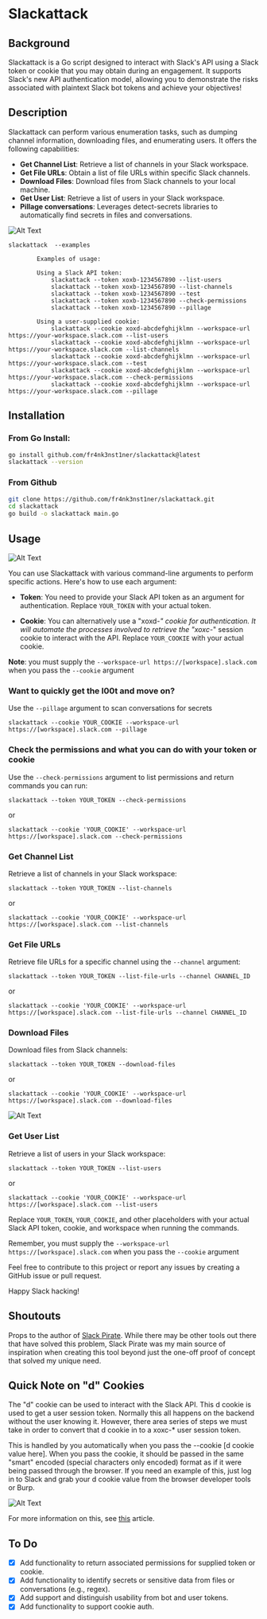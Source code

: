 
# Slackattack

## Background

Slackattack is a Go script designed to interact with Slack's API using a Slack token or cookie that you may obtain during an engagement. It supports Slack's new API authentication model, allowing you to demonstrate the risks associated with plaintext Slack bot tokens and achieve your objectives!

## Description

Slackattack can perform various enumeration tasks, such as dumping channel information, downloading files, and enumerating users. It offers the following capabilities:

- **Get Channel List**: Retrieve a list of channels in your Slack workspace.
- **Get File URLs**: Obtain a list of file URLs within specific Slack channels.
- **Download Files**: Download files from Slack channels to your local machine.
- **Get User List**: Retrieve a list of users in your Slack workspace.
- **Pillage conversations**: Leverages detect-secrets libraries to automatically find secrets in files and conversations. 

![Alt Text](https://github.com/fr4nk3nst1ner/slackattack/blob/main/images/banner.png)

```
slackattack  --examples                                                       

        Examples of usage:

        Using a Slack API token:
            slackattack --token xoxb-1234567890 --list-users
            slackattack --token xoxb-1234567890 --list-channels
            slackattack --token xoxb-1234567890 --test
            slackattack --token xoxb-1234567890 --check-permissions
            slackattack --token xoxb-1234567890 --pillage
        
        Using a user-supplied cookie:
            slackattack --cookie xoxd-abcdefghijklmn --workspace-url https://your-workspace.slack.com --list-users
            slackattack --cookie xoxd-abcdefghijklmn --workspace-url https://your-workspace.slack.com --list-channels
            slackattack --cookie xoxd-abcdefghijklmn --workspace-url https://your-workspace.slack.com --test
            slackattack --cookie xoxd-abcdefghijklmn --workspace-url https://your-workspace.slack.com --check-permissions
            slackattack --cookie xoxd-abcdefghijklmn --workspace-url https://your-workspace.slack.com --pillage
```

## Installation

### From Go Install:

```bash
go install github.com/fr4nk3nst1ner/slackattack@latest
slackattack --version
```

### From Github  
```bash
git clone https://github.com/fr4nk3nst1ner/slackattack.git 
cd slackattack
go build -o slackattack main.go
```

## Usage

![Alt Text](https://github.com/fr4nk3nst1ner/slackattack/blob/main/images/slack_token_demo.gif)

You can use Slackattack with various command-line arguments to perform specific actions. Here's how to use each argument:

- **Token**: You need to provide your Slack API token as an argument for authentication. Replace `YOUR_TOKEN` with your actual token.
    
- **Cookie**: You can alternatively use a "xoxd-*" cookie for authentication. It will automate the processes involved to retrieve the "xoxc-*" session cookie to interact with the API. Replace `YOUR_COOKIE` with your actual cookie.

**Note**: you must supply the `--workspace-url https://[workspace].slack.com` when you pass the `--cookie` argument

### Want to quickly get the l00t and move on? 

Use the `--pillage` argument to scan conversations for secrets

```
slackattack --cookie YOUR_COOKIE --workspace-url https://[workspace].slack.com --pillage
```

### Check the permissions and what you can do with your token or cookie

Use the `--check-permissions` argument to list permissions and return commands you can run:

```
slackattack --token YOUR_TOKEN --check-permissions
```

or

```
slackattack --cookie 'YOUR_COOKIE' --workspace-url https://[workspace].slack.com --check-permissions
```

### Get Channel List

Retrieve a list of channels in your Slack workspace:

```
slackattack --token YOUR_TOKEN --list-channels
```

or

```
slackattack --cookie 'YOUR_COOKIE' --workspace-url https://[workspace].slack.com --list-channels
```

### Get File URLs

Retrieve file URLs for a specific channel using the `--channel` argument:

```
slackattack --token YOUR_TOKEN --list-file-urls --channel CHANNEL_ID
```

or

```
slackattack --cookie 'YOUR_COOKIE' --workspace-url https://[workspace].slack.com --list-file-urls --channel CHANNEL_ID
```

### Download Files

Download files from Slack channels:

```
slackattack --token YOUR_TOKEN --download-files
```

or

```
slackattack --cookie 'YOUR_COOKIE' --workspace-url https://[workspace].slack.com --download-files
```

![Alt Text](https://github.com/fr4nk3nst1ner/slackattack/blob/main/images/slack_cookie_demo.gif)


### Get User List

Retrieve a list of users in your Slack workspace:

```
slackattack --token YOUR_TOKEN --list-users
```

or

```
slackattack --cookie 'YOUR_COOKIE' --workspace-url https://[workspace].slack.com --list-users
```

Replace `YOUR_TOKEN`, `YOUR_COOKIE`, and other placeholders with your actual Slack API token, cookie, and workspace when running the commands.

Remember, you must supply the `--workspace-url https://[workspace].slack.com` when you pass the `--cookie` argument 

Feel free to contribute to this project or report any issues by creating a GitHub issue or pull request.

Happy Slack hacking!

## Shoutouts

Props to the author of [Slack Pirate](https://github.com/emtunc/SlackPirate). While there may be other tools out there that have solved this problem, Slack Pirate was my main source of inspiration when creating this tool beyond just the one-off proof of concept that solved my unique need.

## Quick Note on "d" Cookies 

The "d" cookie can be used to interact with the Slack API. This d cookie is used to get a user session token. Normally this all happens on the backend without the user knowing it. However, there area series of steps we must take in order to convert that d cookie in to a xoxc-* user session token. 

This is handled by you automatically when you pass the --cookie [d cookie value here]. When you pass the cookie, it should be passed in the same "smart" encoded (special characters only encoded) format as if it were being passed through the browser. If you need an example of this, just log in to Slack and grab your d cookie value from the browser developer tools or Burp. 

![Alt Text](https://github.com/fr4nk3nst1ner/slackattack/blob/main/images/dtoken.png)

For more information on this, see [this](https://papermtn.co.uk/retrieving-and-using-slack-cookies-for-authentication/) article. 

## To Do

- [x]  Add functionality to return associated permissions for supplied token or cookie.
- [x]  Add functionality to identify secrets or sensitive data from files or conversations (e.g., regex).
- [x]  Add support and distinguish usability from bot and user tokens.
- [x]  Add functionality to support cookie auth.
